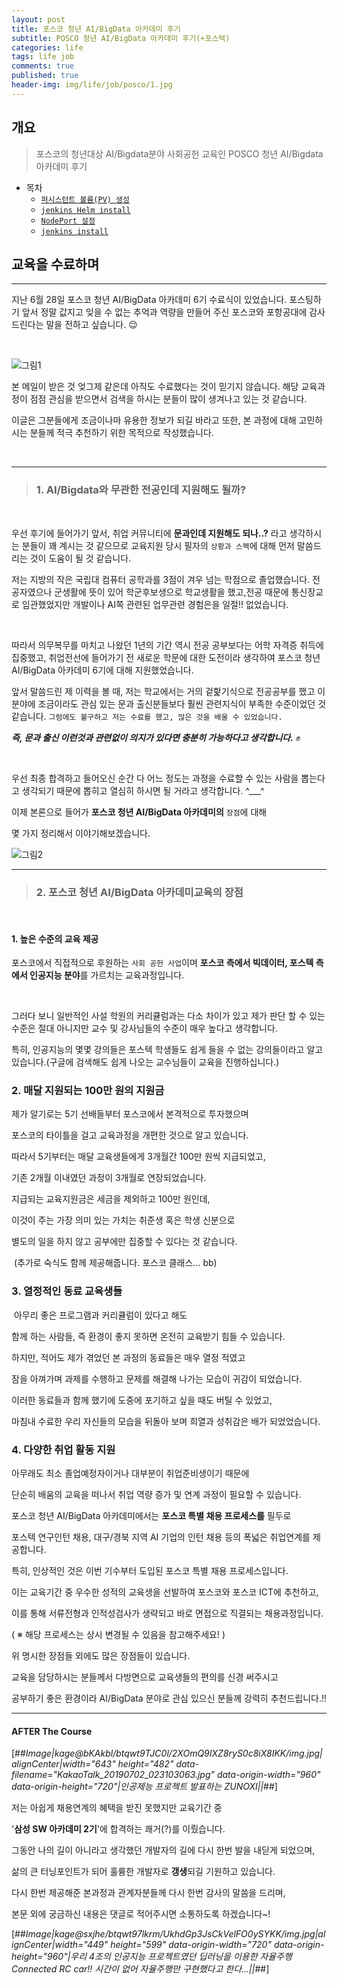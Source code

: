```yaml
---
layout: post
title: 포스코 청년 AI/BigData 아카데미 후기
subtitle: POSCO 청년 AI/BigData 아카데미 후기(+포스텍)
categories: life
tags: life job
comments: true
published: true
header-img: img/life/job/posco/1.jpg
---
```


## 개요
> 포스코의 청년대상 AI/Bigdata분야 사회공헌 교육인 POSCO 청년 AI/Bigdata 아카데미 후기
  
- 목차
	- [`퍼시스턴트 볼륨(PV) 생성`](#1-퍼시스턴트-볼륨pv-생성)
	- [`jenkins Helm install`](#2-jenkins-helm-install)
	- [`NodePort 설정`](#3-nodeport-설정)
	- [`jenkins install`](#4-jenkins-install)
  
## 교육을 수료하며
---
지난 6월 28일 포스코 청년 AI/BigData 아카데미 6기 수료식이 있었습니다. 포스팅하기 앞서 정말 값지고 잊을 수 없는 추억과 역량을 만들어 주신 포스코와 포항공대에 감사드린다는 말을 전하고 싶습니다. 😌

<br>



![그림1](https://zunoxi.github.io/assets/img/life/job/posco/2.png)

본 메일이 받은 것 엊그제 같은데 아직도 수료했다는 것이 믿기지 않습니다. 해당 교육과정이 점점 관심을 받으면서 검색을 하시는 분들이 많이 생겨나고 있는 것 같습니다.

이글은 그분들에게 조금이나마 유용한 정보가 되길 바라고 또한, 본 과정에 대해 고민하시는 분들께 적극 추천하기 위한 목적으로 작성했습니다.

<br>

---

> ### 1. AI/Bigdata와 무관한 전공인데 지원해도 될까?

<br>

우선 후기에 들어가기 앞서, 취업 커뮤니티에 **문과인데 지원해도 되나..?** 라고 생각하시는 분들이 꽤 계시는 것 같으므로 교육지원 당시 필자의 `상황과 스펙`에 대해 먼저 말씀드리는 것이 도움이 될 것 같습니다.

저는 지방의 작은 국립대 컴퓨터 공학과를 3점이 겨우 넘는 학점으로 졸업했습니다. 전공자였으나 군생활에 뜻이 있어 학군후보생으로 학교생활을 했고,전공 때문에 통신장교로 임관했었지만 개발이나 AI쪽 관련된 업무관련 경험은을 일절!! 없었습니다.

<br>

따라서 의무복무를 마치고 나왔던 1년의 기간 역시 전공 공부보다는 어학 자격증 취득에 집중했고, 취업전선에 들어가기 전 새로운 학문에 대한 도전이라 생각하여 포스코 청년 AI/BigData 아카데미 6기에 대해 지원했었습니다.

앞서 말씀드린 제 이력을 볼 때, 저는 학교에서는 거의 겉핥기식으로 전공공부를 했고 이 분야에 조금이라도 관심 있는 문과 출신분들보다 훨씬 관련지식이 부족한 수준이었던 것 같습니다. `그럼에도 불구하고 저는 수료를 했고, 많은 것을 배울 수 있었습니다.`

_**즉, 문과 출신 이런것과 관련없이 의지가 있다면 충분히 가능하다고 생각합니다.**_	&#9994;

<br>

우선 최종 합격하고 들어오신 순간 다 어느 정도는 과정을 수료할 수 있는 사람을 뽑는다고 생각되기 때문에 뽑히고 열심히 하시면 될 거라고 생각합니다. ^___^

이제 본론으로 들어가 **포스코 청년 AI/BigData 아카데미의** `장점`에 대해

몇 가지 정리해서 이야기해보겠습니다.

![그림2](https://zunoxi.github.io/assets/img/life/job/posco/1.jpg)

---
> ### 2. 포스코 청년 AI/BigData 아카데미교육의 장점

<br>

#### **1\. 높은 수준의 교육 제공** 

포스코에서 직접적으로 후원하는 `사회 공헌 사업`이며 **포스코 측에서 빅데이터, 포스텍 측에서 인공지능 분야**를 가르치는 교육과정입니다.

<br>

그러다 보니 일반적인 사설 학원의 커리큘럼과는 다소 차이가 있고 제가 판단 할 수 있는 수준은 절대 아니지만 교수 및 강사님들의 수준이 매우 높다고 생각합니다.

특히, 인공지능의 몇몇 강의들은 포스텍 학생들도 쉽게 들을 수 없는 강의들이라고 알고 있습니다.(구글에 검색해도 쉽게 나오는 교수님들이 교육을 진행하십니다.)

### **2\. 매달 지원되는 100만 원의 지원금**

제가 알기로는 5기 선배들부터 포스코에서 본격적으로 투자했으며

포스코의 타이틀을 걸고 교육과정을 개편한 것으로 알고 있습니다.

따라서 5기부터는 매달 교육생들에게 3개월간 100만 원씩 지급되었고,

기존 2개월 이내였던 과정이 3개월로 연장되었습니다.

지급되는 교육지원금은 세금을 제외하고 100만 원인데,

이것이 주는 가장 의미 있는 가치는 취준생 혹은 학생 신분으로

별도의 일을 하지 않고 공부에만 집중할 수 있다는 것 같습니다.

 (추가로 숙식도 함께 제공해줍니다. 포스코 클래스... bb)

### **3\. 열정적인 동료 교육생들**

 아무리 좋은 프로그램과 커리큘럼이 있다고 해도

함께 하는 사람들, 즉 환경이 좋지 못하면 온전히 교육받기 힘들 수 있습니다.

하지만, 적어도 제가 겪었던 본 과정의 동료들은 매우 열정 적였고

잠을 아껴가며 과제를 수행하고 문제를 해결해 나가는 모습이 귀감이 되었습니다.

이러한 동료들과 함께 했기에 도중에 포기하고 싶을 때도 버틸 수 있었고,

마침내 수료한 우리 자신들의 모습을 뒤돌아 보며 희열과 성취감은 배가 되었었습니다.

### **4\. 다양한 취업 활동 지원**

아무래도 최소 졸업예정자이거나 대부분이 취업준비생이기 때문에

단순히 배움의 교육을 떠나서 취업 역량 증가 및 연계 과정이 필요할 수 있습니다.

포스코 청년 AI/BigData 아카데미에서는 **포스코 특별 채용 프로세스를** 필두로

포스텍 연구인턴 채용, 대구/경북 지역 AI 기업의 인턴 채용 등의 폭넓은 취업연계를 제공합니다.

특히, 인상적인 것은 이번 기수부터 도입된 포스코 특별 채용 프로세스입니다.

이는 교육기간 중 우수한 성적의 교육생을 선발하여 포스코와 포스코 ICT에 추천하고,

이를 통해 서류전형과 인적성검사가 생략되고 바로 면접으로 직결되는 채용과정입니다.

( ※ 해당 프로세스는 상시 변경될 수 있음을 참고해주세요! )

위 명시한 장점들 외에도 많은 장점들이 있습니다.

교육을 담당하시는 분들께서 다방면으로 교육생들의 편의를 신경 써주시고

공부하기 좋은 환경이라 AI/BigData 분야로 관심 있으신 분들께 강력히 추천드립니다.!!

---

#### AFTER The Course

[##_Image|kage@bKAkbl/btqwt9TJC0l/2XOmQ9IXZ8ryS0c8iX8IKK/img.jpg|alignCenter|width="643" height="482" data-filename="KakaoTalk_20190702_023103063.jpg" data-origin-width="960" data-origin-height="720"|인공제능 프로젝트 발표하는 ZUNOXI||_##]

저는 아쉽게 채용연계의 혜택을 받진 못했지만 교육기간 중

'**삼성 SW 아카데미 2기**'에 합격하는 쾌거(?)를 이뤘습니다.

그동안 나의 길이 아니라고 생각했던 개발자의 길에 다시 한번 발을 내딛게 되었으며,

삶의 큰 터닝포인트가 되어 훌륭한 개발자로 **갱생**되길 기원하고 있습니다.

다시 한번 제공해준 본과정과 관계자분들께 다시 한번 감사의 말씀을 드리며,

본문 외에 궁금하신 내용은 댓글로 적어주시면 소통하도록 하겠습니다~!

[##_Image|kage@sxjhe/btqwt97lkrm/UkhdGp3JsCkVelFO0ySYKK/img.jpg|alignCenter|width="449" height="599" data-origin-width="720" data-origin-height="960"|우리 4조의 인공지능 프로젝트였던 딥러닝을 이용한 자율주행 Connected RC car!! 시간이 없어 자율주행만 구현했다고 한다...||_##]